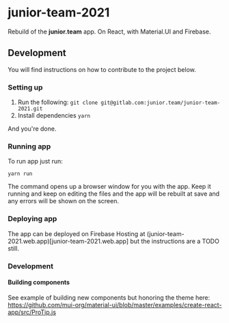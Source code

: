 junior-team-2021
================

Rebuild of the **junior.team** app. On React, with Material.UI and Firebase.

## Development

You will find instructions on how to contribute to the project below.
### Setting up

1. Run the following:
```git clone git@gitlab.com:junior.team/junior-team-2021.git```
2. Install dependencies
```yarn```

And you're done.

### Running app

To run app just run:

```yarn run```

The command opens up a browser window for you with the app. Keep it running and keep on editing the files and the app will be rebuilt at save and any errors will be shown on the screen.

### Deploying app

The app can be deployed on Firebase Hosting at (junior-team-2021.web.app)[junior-team-2021.web.app] but the instructions are a TODO still.

### Development

#### Building components

See example of building new components but honoring the theme here: https://github.com/mui-org/material-ui/blob/master/examples/create-react-app/src/ProTip.js
